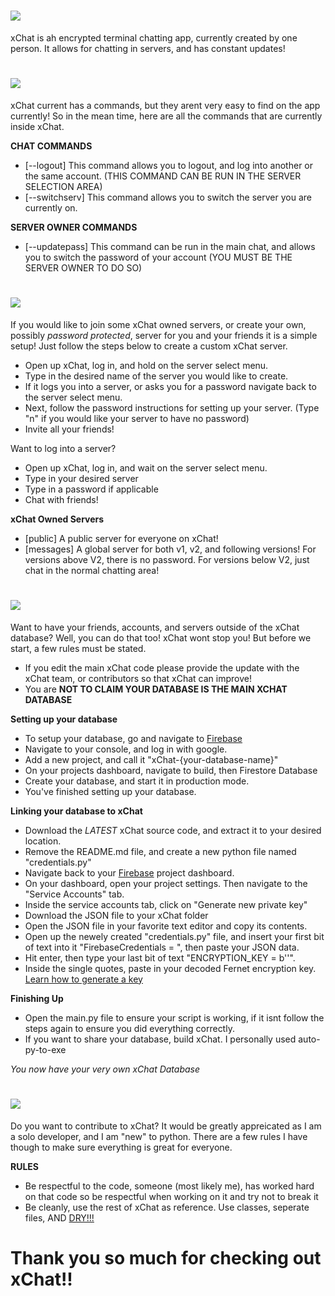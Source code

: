 # <img src="https://i.imgur.com/yJurJW4.png" style="width=100px;">
xChat is ah encrypted terminal chatting app, currently created by one person. It allows for chatting in servers, and has constant updates!

# <img src="https://i.imgur.com/AhcwcJm.png" style="width=100px;">

xChat current has a commands, but they arent very easy to find on the app currently! So in the mean time, here are all the commands that are currently inside xChat.

**CHAT COMMANDS**

- [--logout] This command allows you to logout, and log into another or the same account. (THIS COMMAND CAN BE RUN IN THE SERVER SELECTION AREA)
- [--switchserv] This command allows you to switch the server you are currently on.

**SERVER OWNER COMMANDS**
- [--updatepass] This command can be run in the main chat, and allows you to switch the password of your account (YOU MUST BE THE SERVER OWNER TO DO SO)

# <img src="https://i.imgur.com/H7zpGNE.png" style="width=100px;">

If you would like to join some xChat owned servers, or create your own, possibly _password protected_, server for you and your friends it is a simple setup! Just follow the steps below to create a custom xChat server.

- Open up xChat, log in, and hold on the server select menu.
- Type in the desired name of the server you would like to create.
- If it logs you into a server, or asks you for a password navigate back to the server select menu.
- Next, follow the password instructions for setting up your server. (Type "n" if you would like your server to have no password)
- Invite all your friends!

Want to log into a server?

- Open up xChat, log in, and wait on the server select menu.
- Type in your desired server
- Type in a password if applicable
- Chat with friends!

**xChat Owned Servers**
- [public] A public server for everyone on xChat!
- [messages] A global server for both v1, v2, and following versions! For versions above V2, there is no password. For versions below V2, just chat in the normal chatting area!

# <img src="https://i.imgur.com/ALzzw0z.png" style="width=100px;">

Want to have your friends, accounts, and servers outside of the xChat database? Well, you can do that too! xChat wont stop you! But before we start, a few rules must be stated.

- If you edit the main xChat code please provide the update with the xChat team, or contributors so that xChat can improve!
- You are **NOT TO CLAIM YOUR DATABASE IS THE MAIN XCHAT DATABASE**

**Setting up your database**

- To setup your database, go and navigate to <a href="firebase.google.com/">Firebase</a>
- Navigate to your console, and log in with google.
- Add a new project, and call it "xChat-{your-database-name}"
- On your projects dashboard, navigate to build, then Firestore Database
- Create your database, and start it in production mode.
- You've finished setting up your database.

**Linking your database to xChat**

- Download the _LATEST_ xChat source code, and extract it to your desired location.
- Remove the README.md file, and create a new python file named "credentials.py"
- Navigate back to your <a href="firebase.google.com/">Firebase</a> project dashboard.
- On your dashboard, open your project settings. Then navigate to the "Service Accounts" tab.
- Inside the service accounts tab, click on "Generate new private key"
- Download the JSON file to your xChat folder
- Open the JSON file in your favorite text editor and copy its contents.
- Open up the newely created "credentials.py" file, and insert your first bit of text into it "FirebaseCredentials = ", then paste your JSON data.
- Hit enter, then type your last bit of text "ENCRYPTION_KEY = b''".
- Inside the single quotes, paste in your decoded Fernet encryption key. <a href="https://airflow.apache.org/docs/apache-airflow/stable/security/secrets/fernet.html">Learn how to generate a key</a>

**Finishing Up**
- Open the main.py file to ensure your script is working, if it isnt follow the steps again to ensure you did everything correctly.
- If you want to share your database, build xChat. I personally used auto-py-to-exe

_You now have your very own xChat Database_

# <img src="https://i.imgur.com/I74ZtZm.png" style="width=100px;">

Do you want to contribute to xChat? It would be greatly appreicated as I am a solo developer, and I am "new" to python. There are a few rules I have though to make sure everything is great for everyone.

**RULES**
- Be respectful to the code, someone (most likely me), has worked hard on that code so be respectful when working on it and try not to break it
- Be cleanly, use the rest of xChat as reference. Use classes, seperate files, AND <a href="https://en.wikipedia.org/wiki/Don%27t_repeat_yourself">DRY!!!</a>

# Thank you so much for checking out xChat!!

